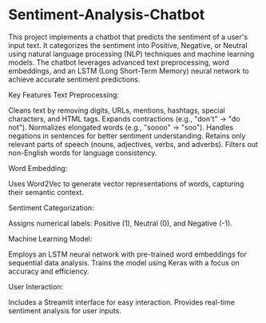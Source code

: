 # Sentiment-Analysis-Chatbot

This project implements a chatbot that predicts the sentiment of a user's input text. It categorizes the sentiment into Positive, Negative, or Neutral using natural language processing (NLP) techniques and machine learning models. The chatbot leverages advanced text preprocessing, word embeddings, and an LSTM (Long Short-Term Memory) neural network to achieve accurate sentiment predictions.

Key Features
Text Preprocessing:

Cleans text by removing digits, URLs, mentions, hashtags, special characters, and HTML tags.
Expands contractions (e.g., "don't" → "do not").
Normalizes elongated words (e.g., "soooo" → "soo").
Handles negations in sentences for better sentiment understanding.
Retains only relevant parts of speech (nouns, adjectives, verbs, and adverbs).
Filters out non-English words for language consistency.


Word Embedding:

Uses Word2Vec to generate vector representations of words, capturing their semantic context.


Sentiment Categorization:

Assigns numerical labels: Positive (1), Neutral (0), and Negative (-1).


Machine Learning Model:

Employs an LSTM neural network with pre-trained word embeddings for sequential data analysis.
Trains the model using Keras with a focus on accuracy and efficiency.


User Interaction:

Includes a Streamlit interface for easy interaction.
Provides real-time sentiment analysis for user inputs.
